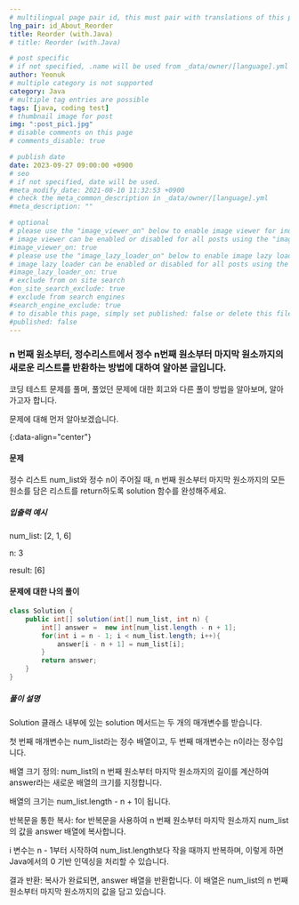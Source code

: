 ```yaml
---
# multilingual page pair id, this must pair with translations of this page. (This name must be unique)
lng_pair: id_About_Reorder
title: Reorder (with.Java)
# title: Reorder (with.Java)

# post specific
# if not specified, .name will be used from _data/owner/[language].yml
author: Yeonuk
# multiple category is not supported
category: Java
# multiple tag entries are possible
tags: [java, coding test]
# thumbnail image for post
img: ":post_pic1.jpg"
# disable comments on this page
# comments_disable: true

# publish date
date: 2023-09-27 09:00:00 +0900
# seo
# if not specified, date will be used.
#meta_modify_date: 2021-08-10 11:32:53 +0900
# check the meta_common_description in _data/owner/[language].yml
#meta_description: ""

# optional
# please use the "image_viewer_on" below to enable image viewer for individual pages or posts (_posts/ or [language]/_posts folders).
# image viewer can be enabled or disabled for all posts using the "image_viewer_posts: true" setting in _data/conf/main.yml.
#image_viewer_on: true
# please use the "image_lazy_loader_on" below to enable image lazy loader for individual pages or posts (_posts/ or [language]/_posts folders).
# image lazy loader can be enabled or disabled for all posts using the "image_lazy_loader_posts: true" setting in _data/conf/main.yml.
#image_lazy_loader_on: true
# exclude from on site search
#on_site_search_exclude: true
# exclude from search engines
#search_engine_exclude: true
# to disable this page, simply set published: false or delete this file
#published: false
---
```


<!-- outline-start -->

### n 번째 원소부터, 정수리스트에서 정수 n번째 원소부터 마지막 원소까지의 새로운 리스트를 반환하는 방법에 대하여 알아본 글입니다.

코딩 테스트 문제를 풀며, 풀었던 문제에 대한 회고와 다른 풀이 방법을 알아보며, 알아가고자 합니다.

문제에 대해 먼저 알아보겠습니다.

{:data-align="center"}

<!-- outline-end -->

#### 문제

정수 리스트 num_list와 정수 n이 주어질 때, n 번째 원소부터 마지막 원소까지의 모든 원소를 담은 리스트를 return하도록 solution 함수를 완성해주세요.

##### 입출력 예시

num_list: [2, 1, 6]

n: 3

result: [6]

<!-- | start_num | end_num | result |
| --------- | ------- | ------ |
| 10        | 3       | 0      | -->

#### 문제에 대한 나의 풀이

```java
class Solution {
    public int[] solution(int[] num_list, int n) {
        int[] answer =  new int[num_list.length - n + 1];
        for(int i = n - 1; i < num_list.length; i++){
            answer[i - n + 1] = num_list[i];
        }
        return answer;
    }
}
```

##### 풀이 설명

Solution 클래스 내부에 있는 solution 메서드는 두 개의 매개변수를 받습니다.

첫 번째 매개변수는 num_list라는 정수 배열이고, 두 번째 매개변수는 n이라는 정수입니다.

배열 크기 정의: num_list의 n 번째 원소부터 마지막 원소까지의 길이를 계산하여 answer라는 새로운 배열의 크기를 지정합니다.

배열의 크기는 num_list.length - n + 1이 됩니다.

반복문을 통한 복사: for 반복문을 사용하여 n 번째 원소부터 마지막 원소까지 num_list의 값을 answer 배열에 복사합니다.

i 변수는 n - 1부터 시작하여 num_list.length보다 작을 때까지 반복하며, 이렇게 하면 Java에서의 0 기반 인덱싱을 처리할 수 있습니다.

결과 반환: 복사가 완료되면, answer 배열을 반환합니다. 이 배열은 num_list의 n 번째 원소부터 마지막 원소까지의 값을 담고 있습니다.
